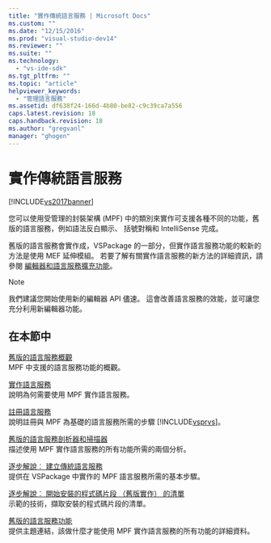 ```yaml
---
title: "實作傳統語言服務 | Microsoft Docs"
ms.custom: ""
ms.date: "12/15/2016"
ms.prod: "visual-studio-dev14"
ms.reviewer: ""
ms.suite: ""
ms.technology: 
  - "vs-ide-sdk"
ms.tgt_pltfrm: ""
ms.topic: "article"
helpviewer_keywords: 
  - "管理語言服務"
ms.assetid: df638f24-166d-4b80-be82-c9c39ca7a556
caps.latest.revision: 18
caps.handback.revision: 18
ms.author: "gregvanl"
manager: "ghogen"
---
```

# 實作傳統語言服務
[!INCLUDE[vs2017banner](../../code-quality/includes/vs2017banner.md)]

您可以使用受管理的封裝架構 \(MPF\) 中的類別來實作可支援各種不同的功能，舊版的語言服務，例如語法反白顯示、 括號對稱和 IntelliSense 完成。  
  
 舊版的語言服務會實作成，VSPackage 的一部分，但實作語言服務功能的較新的方法是使用 MEF 延伸模組。 若要了解有關實作語言服務的新方法的詳細資訊，請參閱 [編輯器和語言服務擴充功能](../../extensibility/editor-and-language-service-extensions.md)。  
  
> [!NOTE]
>  我們建議您開始使用新的編輯器 API 儘速。 這會改善語言服務的效能，並可讓您充分利用新編輯器功能。  
  
## 在本節中  
 [舊版的語言服務概觀](../../extensibility/internals/legacy-language-service-overview.md)  
 MPF 中支援的語言服務功能的概觀。  
  
 [實作語言服務](../../extensibility/internals/implementing-a-legacy-language-service2.md)  
 說明為何需要使用 MPF 實作語言服務。  
  
 [註冊語言服務](../../extensibility/internals/registering-a-legacy-language-service1.md)  
 說明註冊與 MPF 為基礎的語言服務所需的步驟 [!INCLUDE[vsprvs](../../code-quality/includes/vsprvs_md.md)]。  
  
 [舊版的語言服務剖析器和掃描器](../../extensibility/internals/legacy-language-service-parser-and-scanner.md)  
 描述使用 MPF 實作語言服務的所有功能所需的兩個分析。  
  
 [逐步解說︰ 建立傳統語言服務](../../extensibility/internals/walkthrough-creating-a-legacy-language-service.md)  
 提供在 VSPackage 中實作的 MPF 語言服務所需的基本步驟。  
  
 [逐步解說︰ 開始安裝的程式碼片段 （舊版實作） 的清單](../../extensibility/internals/walkthrough-getting-a-list-of-installed-code-snippets-legacy-implementation.md)  
 示範的技術，擷取安裝的程式碼片段的清單。  
  
 [舊版的語言服務功能](../../extensibility/internals/legacy-language-service-features1.md)  
 提供主題連結，該做什麼才能使用 MPF 實作語言服務的所有功能的詳細資料。